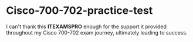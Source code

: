 # Cisco-700-702-practice-test
I can't thank this **ITEXAMSPRO** enough for the support it provided throughout my Cisco 700-702 exam journey, ultimately leading to success.
